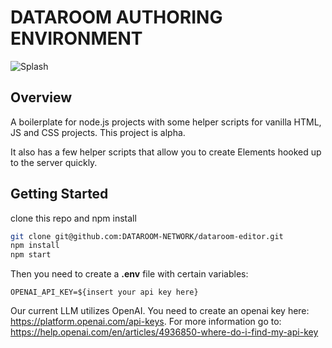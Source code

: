 # DATAROOM AUTHORING ENVIRONMENT
![Splash](./splash.jpg)

## Overview

A boilerplate for node.js projects with some helper scripts for vanilla HTML, JS and CSS projects. This project is alpha. 

It also has a few helper scripts that allow you to create Elements hooked up to the server quickly. 

## Getting Started

clone this repo and npm install

```sh
git clone git@github.com:DATAROOM-NETWORK/dataroom-editor.git
npm install
npm start
```

Then you need to create a **.env** file with certain variables: 

```shell
OPENAI_API_KEY=${insert your api key here}

```

Our current LLM utilizes OpenAI. You need to create an openai key here: https://platform.openai.com/api-keys. For more information go to: https://help.openai.com/en/articles/4936850-where-do-i-find-my-api-key

